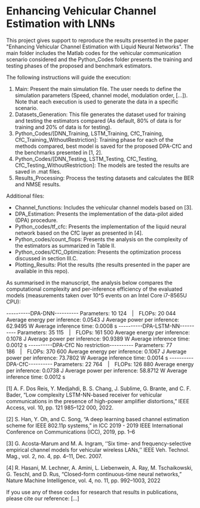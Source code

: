 # Enhancing Vehicular Channel Estimation with LNNs

This project gives support to reproduce the results presented in the paper "Enhancing Vehicular Channel Estimation with Liquid Neural Networks". The main folder includes the Matlab codes for the vehicular communication scenario considered and the Python_Codes folder presents the training and testing phases of the proposed and benchmark estimators. 

The following instructions will guide the execution:
1) Main: Present the main simulation file. The user needs to define the simulation parameters (Speed, channel model, modulation order, [...]). Note that each execution is used to generate the data in a specific scenario. 
2) Datasets_Generation: This file generates the dataset used for training and testing the estimators compared (As default, 80% of data is for training and 20% of data is for testing). 
3) Python_Codes/[DNN_Training, LSTM_Training, CfC_Training, CfC_Training_WithoutRestriction]: Training phase for each of the methods compared, best model is saved for the proposed DPA-CfC and the benchmarks presented in [1, 2].
4) Python_Codes/[DNN_Testing, LSTM_Testing, CfC_Testing, CfC_Testing_WithoutRestriction]: The models are tested the results are saved in .mat files.
5) Results_Processing: Process the testing datasets and calculates the BER and NMSE results.
	 
Additional files:
- Channel_functions: Includes the vehicular channel models based on [3].
- DPA_Estimation: Presents the implementation of the data-pilot aided (DPA) procedure.
- Python_codes/tf_cfc: Presents the implementation of the liquid neural network based on the CfC layer as presented in [4].
- Python_codes/count_flops: Presents the analysis on the complexity of the estimators as summarized in Table II. 
- Python_codes/CfC_Optimization: Presents the optimization process discussed in section III.C.
- Plotting_Results: Plot the results (the results presented in the paper are available in this repo).

As summarised in the manuscript, the analysis below compares the computational complexity and per-inference efficiency of the evaluated models (measurements taken over 10^5 events on an Intel Core i7-8565U CPU):

----------DPA-DNN----------
Parameters: 10 124 | FLOPs: 20 044
Average energy per inference: 0.0543 J
Average power per inference: 62.9495 W
Average inference time: 0.0008 s
----------DPA-LSTM-NN----------
Parameters: 35 115 | FLOPs: 161 500
Average energy per inference: 0.1078 J
Average power per inference: 90.9389 W
Average inference time: 0.0012 s
----------DPA-CfC No restriction----------
Parameters: 77 186 | FLOPs: 370 600
Average energy per inference: 0.1067 J
Average power per inference: 73.7802 W
Average inference time: 0.0014 s
----------DPA-CfC----------
Parameters: 22 764 | FLOPs: 126 880
Average energy per inference: 0.0738 J
Average power per inference: 58.8712 W
Average inference time: 0.0012 s


[1] A. F. Dos Reis, Y. Medjahdi, B. S. Chang, J. Sublime, G. Brante, and C. F. Bader, “Low complexity LSTM-NN-based receiver for vehicular communications in the presence of high-power amplifier distortions,” IEEE Access, vol. 10, pp. 121 985–122 000, 2022.

[2] S. Han, Y. Oh, and C. Song, “A deep learning based channel estimation scheme for IEEE 802.11p systems,” in ICC 2019 - 2019 IEEE International Conference on Communications (ICC), 2019, pp. 1–6

[3] G. Acosta-Marum and M. A. Ingram, ‘‘Six time- and frequency-selective empirical channel models for vehicular wireless LANs,’’ IEEE Veh. Technol. Mag., vol. 2, no. 4, pp. 4–11, Dec. 2007.

[4] R. Hasani, M. Lechner, A. Amini, L. Liebenwein, A. Ray, M. Tschaikowski, G. Teschl, and D. Rus, “Closed-form continuous-time neural networks,” Nature Machine Intelligence, vol. 4, no. 11, pp. 992–1003, 2022

If you use any of these codes for research that results in publications, please cite our reference:
[...]
